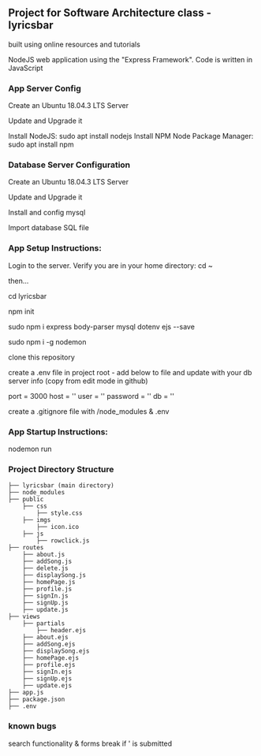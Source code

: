 ## Project for Software Architecture class - lyricsbar

built using online resources and tutorials

NodeJS web application using the "Express Framework".
Code is written in JavaScript

### App Server Config

Create an Ubuntu 18.04.3 LTS Server

Update and Upgrade it

Install NodeJS: sudo apt install nodejs
Install NPM Node Package Manager: sudo apt install npm

### Database Server Configuration

Create an Ubuntu 18.04.3 LTS Server

Update and Upgrade it

Install and config mysql

Import database SQL file

### App Setup Instructions:

Login to the server. Verify you are in your home directory: cd ~

then... 

cd lyricsbar

npm init

sudo npm i express body-parser mysql dotenv ejs  --save

sudo npm i -g nodemon

clone this repository

create a .env file in project root - add below to file and update with your db server info (copy from edit mode in github)

port = 3000
host = '<DB-HOST>'
user = '<DB-USER>'
password = '<DB-PASSWORD>'
db = '<DB-DATABASE>'

create a .gitignore file with /node_modules & .env

### App Startup Instructions:

nodemon run

### Project Directory Structure

    ├── lyricsbar (main directory)   
    ├── node_modules
    ├── public
        ├── css
            ├── style.css
        ├── imgs
            ├── icon.ico
        ├── js
            ├── rowclick.js
    ├── routes
        ├── about.js
        ├── addSong.js
        ├── delete.js
        ├── displaySong.js
        ├── homePage.js
        ├── profile.js
        ├── signIn.js
        ├── signUp.js
        ├── update.js
    ├── views
        ├── partials 
            ├── header.ejs
        ├── about.ejs
        ├── addSong.ejs
        ├── displaySong.ejs
        ├── homePage.ejs
        ├── profile.ejs
        ├── signIn.ejs
        ├── signUp.ejs
        ├── update.ejs
    ├── app.js
    ├── package.json
    ├── .env

### known bugs

search functionality & forms break if ' is submitted
